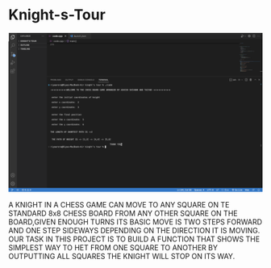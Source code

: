 # Knight-s-Tour
![Image Alt Text](https://github.com/riyaarora03/Knight-s-Tour/blob/main/screenshot.png)

A KNIGHT IN A CHESS GAME CAN MOVE TO ANY SQUARE ON TE STANDARD 8x8 CHESS BOARD FROM ANY OTHER SQUARE ON THE BOARD,GIVEN ENOUGH TURNS ITS BASIC MOVE IS TWO STEPS FORWARD AND ONE STEP SIDEWAYS DEPENDING ON THE DIRECTION IT IS MOVING.
OUR TASK IN THIS PROJECT IS TO BUILD A FUNCTION THAT SHOWS THE SIMPLEST WAY TO HET FROM ONE SQUARE TO ANOTHER BY OUTPUTTING ALL SQUARES THE KNIGHT WILL STOP ON ITS WAY.

